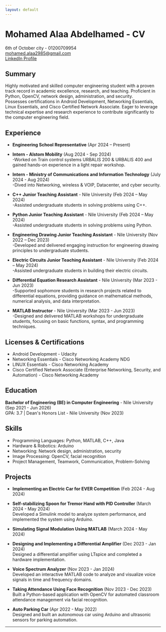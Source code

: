 ```yaml
---
layout: default
---
```


# Mohamed Alaa Abdelhamed - CV

6th of October city - 01200709954  
[mohamed.alaa2985@gmail.com](mailto:mohamed.alaa2985@gmail.com)  
[LinkedIn Profile](https://www.linkedin.com/in/mohamed-alaa-806a5a266)

## Summary

Highly motivated and skilled computer engineering student with a proven track record in academic excellence, research, and teaching. Proficient in Python, OpenCV, network design, administration, and security.  
Possesses certifications in Android Development, Networking Essentials, Linux Essentials, and Cisco Certified Network Associate. Eager to leverage technical expertise and research experience to contribute significantly to the computer engineering field.

## Experience

- **Engineering School Representative** (Apr 2024 – Present)
  
- **Intern - Alstom Mobility** (Aug 2024 - Sep 2024)  
  -Worked on Train control systems URBALIS 200 & URBALIS 400 and gained hands-on experience in a light repair workshop.

- **Intern - Ministry of Communications and Information Technology** (July 2024 - Aug 2024)  
  -Dived into Networking, wireless & VOIP, Datacenter, and cyber security.
  
- **C++ Junior Teaching Assistant** - Nile University (Feb 2024 – May 2024)  
  -Assisted undergraduate students in solving problems using C++.

- **Python Junior Teaching Assistant** - Nile University (Feb 2024 – May 2024)  
  -Assisted undergraduate students in solving problems using Python.

- **Engineering Drawing Junior Teaching Assistant** - Nile University (Nov 2022 – Dec 2023)  
  -Developed and delivered engaging instruction for engineering drawing principles to undergraduate students.

- **Electric Circuits Junior Teaching Assistant** - Nile University (Feb 2024 – May 2024)  
  -Assisted undergraduate students in building their electric circuits.

- **Differential Equation Research Assistant** - Nile University (Mar 2023 - Jun 2023)  
  -Supported sophomore students in research projects related to differential equations, providing guidance on mathematical methods, numerical analysis, and data interpretation.

- **MATLAB Instructor** - Nile University (Mar 2023 - Jun 2023)  
  -Designed and delivered MATLAB workshops for undergraduate students, focusing on basic functions, syntax, and programming techniques.

## Licenses & Certifications

- Android Development - Udacity
- Networking Essentials - Cisco Networking Academy NDG
- LINUX Essentials - Cisco Networking Academy
- Cisco Certified Network Associate (Enterprise Networking, Security, and Automation) - Cisco Networking Academy

## Education

**Bachelor of Engineering (BE) in Computer Engineering** - Nile University (Sep 2021 - Jun 2026)  
GPA: 3.7 | Dean's Honors List - Nile University (Nov 2023)

## Skills

- Programming Languages: Python, MATLAB, C++, Java
- Hardware & Robotics: Arduino
- Networking: Network design, administration, security
- Image Processing: OpenCV, facial recognition
- Project Management, Teamwork, Communication, Problem-Solving

## Projects

- **Implementing an Electric Car for EVER Competition** (Feb 2024 - Aug 2024)
- **Self-stabilizing Spoon for Tremor Hand with PID Controller** (March 2024 - May 2024)  
  Developed a Simulink model to analyze system performance, and implemented the system using Arduino.
  
- **Simulating Signal Modulation Using MATLAB** (March 2024 - May 2024)
- **Designing and Implementing a Differential Amplifier** (Dec 2023 - Jan 2024)  
  Designed a differential amplifier using LTspice and completed a hardware implementation.
  
- **Voice Spectrum Analyzer** (Nov 2023 - Jan 2024)  
  Developed an interactive MATLAB code to analyze and visualize voice signals in time and frequency domains.
  
- **Taking Attendance Using Face Recognition** (Nov 2023 - Dec 2023)  
  Built a Python-based application with OpenCV for automated classroom attendance management via facial recognition.
  
- **Auto Parking Car** (Apr 2022 - May 2022)  
  Designed and built an autonomous car using Arduino and ultrasonic sensors for parking automation.

---

